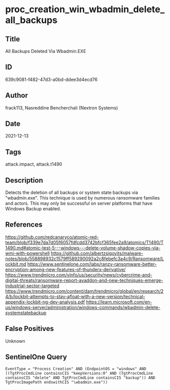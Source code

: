 # proc_creation_win_wbadmin_delete_all_backups

## Title
All Backups Deleted Via Wbadmin.EXE

## ID
639c9081-f482-47d3-a0bd-ddee3d4ecd76

## Author
frack113, Nasreddine Bencherchali (Nextron Systems)

## Date
2021-12-13

## Tags
attack.impact, attack.t1490

## Description
Detects the deletion of all backups or system state backups via "wbadmin.exe".
This technique is used by numerous ransomware families and actors.
This may only be successful on server platforms that have Windows Backup enabled.


## References
https://github.com/redcanaryco/atomic-red-team/blob/f339e7da7d05f6057fdfcdd3742bfcf365fee2a9/atomics/T1490/T1490.md#atomic-test-5---windows---delete-volume-shadow-copies-via-wmi-with-powershell
https://github.com/albertzsigovits/malware-notes/blob/558898932c1579ff589290092a2c8febefc3a4c9/Ransomware/Lockbit.md
https://www.sentinelone.com/labs/ranzy-ransomware-better-encryption-among-new-features-of-thunderx-derivative/
https://www.trendmicro.com/vinfo/us/security/news/cybercrime-and-digital-threats/ransomware-report-avaddon-and-new-techniques-emerge-industrial-sector-targeted
https://www.trendmicro.com/content/dam/trendmicro/global/en/research/24/b/lockbit-attempts-to-stay-afloat-with-a-new-version/technical-appendix-lockbit-ng-dev-analysis.pdf
https://learn.microsoft.com/en-us/windows-server/administration/windows-commands/wbadmin-delete-systemstatebackup

## False Positives
Unknown

## SentinelOne Query
```
EventType = "Process Creation" AND (EndpointOS = "windows" AND ((TgtProcCmdLine containsCIS "keepVersions:0" AND (TgtProcCmdLine containsCIS "delete" AND TgtProcCmdLine containsCIS "backup")) AND TgtProcImagePath endswithCIS "\wbadmin.exe"))

```